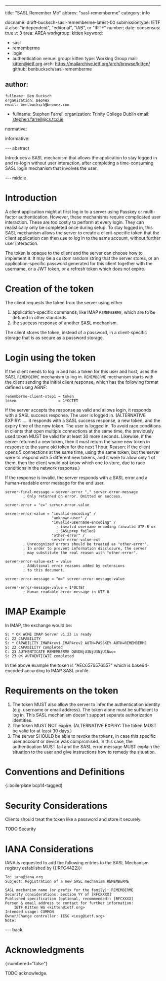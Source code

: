 ---
title: "SASL Remember Me"
abbrev: "sasl-rememberme"
category: info

docname: draft-bucksch-sasl-rememberme-latest-00
submissiontype: IETF  # also: "independent", "editorial", "IAB", or "IRTF"
number:
date:
consensus: true
v: 3
area: AREA
workgroup: kitten
keyword:
 - sasl
 - rememberme
 - login
 - authentication
venue:
  group: kitten
  type: Working Group
  mail: kitten@ietf.org
  arch: https://mailarchive.ietf.org/arch/browse/kitten/
  github: benbucksch/sasl-rememberme

author:
 -
    fullname: Ben Bucksch
    organization: Beonex
    email: ben.bucksch@beonex.com
 -
    fullname: Stephen Farrell
    organization: Trinity College Dublin
    email: stephen.farrell@cs.tcd.ie

normative:

informative:


--- abstract

Introduces a SASL mechanism that allows the application to stay
logged in and re-login without user interaction, after completing a
time-consuming SASL login mechanism that involves the user.

--- middle

# Introduction

A client application might at first log in to a server using
Passkey or multi-factor authentication. However, these mechanisms
require complicated user interaction. These are too costly to
perform at every login. They can realistically only be
completed once during setup. To stay logged in, this SASL
mechanism allows the server to create a client-specific token that
the client application can then use to log in to the same account,
without further user interaction.

The token is opaque to the client and the server can choose how to
implement it. It may be a custom random string that the server
stores, or an application-specific password generated for this
client together with the username, or a JWT token, or a
refresh token which does not expire.

# Creation of the token

The client requests the token from the server using either
1. application-specific commands, like IMAP `REMEMBERME`,
which are to be defined in other standards.
2. the success response of another SASL mechanism.

The client stores the token, instead of a password,
in a client-specific storage that is as secure as a password
storage.

# Login using the token

If the client needs to log in and has a token for this user and host, uses
the SASL `REMEMBERME` mechanism to log in.  `REMEMBERME` mechanism starts
with the client sending the initial client response, which has the following
format defined using ABNF:

~~~~ abnf
rememberme-client-step1 = token
token                   = 1*OCTET
~~~~

If the server accepts the response as valid and allows login, it responds with
a SASL success response. The user is logged in.  (ALTERNATIVE EXPIRY: ....  it
responds with a SASL success response, a new token, and the expiry time of the
new token. The user is logged in.  To avoid race conditions in clients that
open multiple connections at the same time, the previously used token MUST be
valid for at least 30 more seconds. Likewise, if the server returned a new
token, then it must return the same new token in response to the same old token
for the next 1 hour.  Reason: If the client opens 5 connections at the same
time, using the same token, but the server were to respond with 5 different new
tokens, and it were to allow only 1 of them, then the client would not know
which one to store, due to race conditions in the network response.)

If the response is invalid, the server responds with a SASL error and a
human-readable error message for the end user.

~~~~ abnf
server-final-message = server-error "," server-error-message
        ; Only returned on error. Omitted on success.

server-error = "e=" server-error-value

server-error-value = "invalid-encoding" /
                     "unknown-user" /
                     "invalid-username-encoding" /
                       ; invalid username encoding (invalid UTF-8 or
                       ; SASLprep failed)
                     "other-error" /
                     server-error-value-ext
        ; Unrecognized errors should be treated as "other-error".
        ; In order to prevent information disclosure, the server
        ; may substitute the real reason with "other-error".

server-error-value-ext = value
        ; Additional error reasons added by extensions
        ; to this document.

server-error-message = "m=" server-error-message-value

server-error-message-value = 1*OCTET
        ; Human readable error message in UTF-8
~~~~

# IMAP Example

In IMAP, the exchange would be:

~~~~
S: * OK ACME IMAP Server v1.23 is ready
C: 22 CAPABILITY
S: * CAPABILITY IMAP4rev1 IMAP4rev2 AUTH=PASSKEY AUTH=REMEMBERME
S: 22 CAPABILITY completed
C: 23 AUTHENTICATE REMEMBERME QUVDNjU3NjU3NjU1Nwo=
S: 23 OK AUTHENTICATE completed
~~~~

In the above example the token is "AEC6576576557" which is base64-encoded
according to IMAP SASL profile.

# Requirements on the token

1. The token MUST also allow the server to infer the authentication identity (e.g. username or email address).
The token alone must be sufficient to log in.
This SASL mechanism doesn't support separate authorization identities.
2. The token MUST NOT expire.
(ALTERNATIVE EXPIRY: The token MUST be valid for at least 30 days.)
3. The server SHOULD be able to revoke the tokens,
in case this specific user account or device was compromised.
In this case, the authentication MUST fail and the SASL error message
MUST explain the situation to the user and give instructions
how to remedy the situation.

# Conventions and Definitions

{::boilerplate bcp14-tagged}


# Security Considerations

Clients should treat the token like a password and store it securely.

TODO Security


# IANA Considerations

IANA is requested to add the following entries to the SASL Mechanism registry
established by {{!RFC4422}}:

~~~~
To: iana@iana.org
Subject: Registration of a new SASL mechanism REMEMBERME

SASL mechanism name (or prefix for the family): REMEMBERME
Security considerations: Section YY of [RFCXXXX]
Published specification (optional, recommended): [RFCXXXX]
Person & email address to contact for further information:
    IETF Kitten WG <kitten@ietf.org>
Intended usage: COMMON
Owner/Change controller: IESG <iesg@ietf.org>
Note:
~~~~

--- back

# Acknowledgments
{:numbered="false"}

TODO acknowledge.
